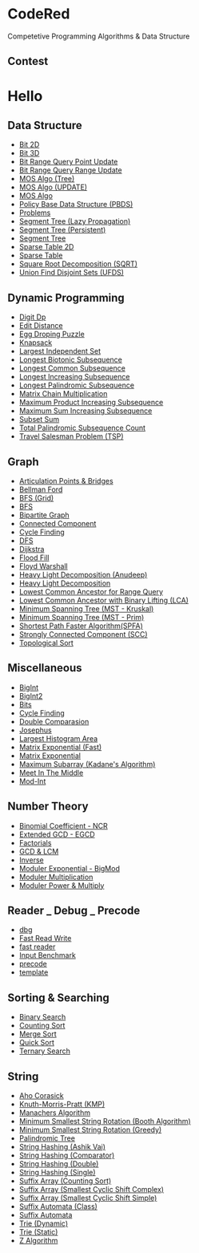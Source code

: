 # CodeRed
Competetive Programming Algorithms & Data Structure

## Contest
  # Hello

## Data Structure
- [Bit 2D](https://github.com/mdturin/CodeRed/blob/master/Data%20Structure/Bit%202D.cpp)
- [Bit 3D](https://github.com/mdturin/CodeRed/blob/master/Data%20Structure/Bit%203D.cpp)
- [Bit Range Query Point Update](https://github.com/mdturin/CodeRed/blob/master/Data%20Structure/Bit%20Range%20Query%20Point%20Update.cpp)
- [Bit Range Query Range Update](https://github.com/mdturin/CodeRed/blob/master/Data%20Structure/Bit%20Range%20Query%20Range%20Update.cpp)
- [MOS Algo (Tree)](https://github.com/mdturin/CodeRed/blob/master/Data%20Structure/MOS%20Algo%20(Tree).cpp)
- [MOS Algo (UPDATE)](https://github.com/mdturin/CodeRed/blob/master/Data%20Structure/MOS%20Algo%20(UPDATE).cpp)
- [MOS Algo](https://github.com/mdturin/CodeRed/blob/master/Data%20Structure/MOS%20Algo.cpp)
- [Policy Base Data Structure (PBDS)](https://github.com/mdturin/CodeRed/blob/master/Data%20Structure/Policy%20Base%20Data%20Structure%20(PBDS).cpp)
- [Problems](https://github.com/mdturin/CodeRed/blob/master/Data%20Structure/Problems.txt)
- [Segment Tree (Lazy Propagation)](https://github.com/mdturin/CodeRed/blob/master/Data%20Structure/Segment%20Tree%20(Lazy%20Propagation).cpp)
- [Segment Tree (Persistent)](https://github.com/mdturin/CodeRed/blob/master/Data%20Structure/Segment%20Tree%20(Persistent).cpp)
- [Segment Tree](https://github.com/mdturin/CodeRed/blob/master/Data%20Structure/Segment%20Tree.cpp)
- [Sparse Table 2D](https://github.com/mdturin/CodeRed/blob/master/Data%20Structure/Sparse%20Table%202D.cpp)
- [Sparse Table](https://github.com/mdturin/CodeRed/blob/master/Data%20Structure/Sparse%20Table.cpp)
- [Square Root Decomposition (SQRT)](https://github.com/mdturin/CodeRed/blob/master/Data%20Structure/Square%20Root%20Decomposition%20(SQRT).cpp)
- [Union Find Disjoint Sets (UFDS)](https://github.com/mdturin/CodeRed/blob/master/Data%20Structure/Union%20Find%20Disjoint%20Sets%20(UFDS).cpp)

## Dynamic Programming
- [Digit Dp](https://github.com/mdturin/CodeRed/blob/master/Dynamic%20Programming/Digit%20Dp.cpp)
- [Edit Distance](https://github.com/mdturin/CodeRed/blob/master/Dynamic%20Programming/Edit%20Distance.cpp)
- [Egg Droping Puzzle](https://github.com/mdturin/CodeRed/blob/master/Dynamic%20Programming/Egg%20Droping%20Puzzle.cpp)
- [Knapsack](https://github.com/mdturin/CodeRed/blob/master/Dynamic%20Programming/Knapsack.cpp)
- [Largest Independent Set](https://github.com/mdturin/CodeRed/blob/master/Dynamic%20Programming/Largest%20Independent%20Set.cpp)
- [Longest Biotonic Subsequence](https://github.com/mdturin/CodeRed/blob/master/Dynamic%20Programming/Longest%20Biotonic%20Subsequence.cpp)
- [Longest Common Subsequence](https://github.com/mdturin/CodeRed/blob/master/Dynamic%20Programming/Longest%20Common%20Subsequence.cpp)
- [Longest Increasing Subsequence](https://github.com/mdturin/CodeRed/blob/master/Dynamic%20Programming/Longest%20Increasing%20Subsequence.cpp)
- [Longest Palindromic Subsequence](https://github.com/mdturin/CodeRed/blob/master/Dynamic%20Programming/Longest%20Palindromic%20Subsequence.cpp)
- [Matrix Chain Multiplication](https://github.com/mdturin/CodeRed/blob/master/Dynamic%20Programming/Matrix%20Chain%20Multiplication.cpp)
- [Maximum Product Increasing Subsequence](https://github.com/mdturin/CodeRed/blob/master/Dynamic%20Programming/Maximum%20Product%20Increasing%20Subsequence.cpp)
- [Maximum Sum Increasing Subsequence](https://github.com/mdturin/CodeRed/blob/master/Dynamic%20Programming/Maximum%20Sum%20Increasing%20Subsequence.cpp)
- [Subset Sum](https://github.com/mdturin/CodeRed/blob/master/Dynamic%20Programming/Subset%20Sum.cpp)
- [Total Palindromic Subsequence Count](https://github.com/mdturin/CodeRed/blob/master/Dynamic%20Programming/Total%20Palindromic%20Subsequence%20Count.cpp)
- [Travel Salesman Problem (TSP)](https://github.com/mdturin/CodeRed/blob/master/Dynamic%20Programming/Travel%20Salesman%20Problem%20(TSP).cpp)

## Graph
- [Articulation Points & Bridges](https://github.com/mdturin/CodeRed/blob/master/Graph/Articulation%20Points%20&%20Bridges.cpp)
- [Bellman Ford](https://github.com/mdturin/CodeRed/blob/master/Graph/Bellman%20Ford.cpp)
- [BFS (Grid)](https://github.com/mdturin/CodeRed/blob/master/Graph/BFS%20(Grid).cpp)
- [BFS](https://github.com/mdturin/CodeRed/blob/master/Graph/BFS.cpp)
- [Bipartite Graph](https://github.com/mdturin/CodeRed/blob/master/Graph/Bipartite%20Graph.cpp)
- [Connected Component](https://github.com/mdturin/CodeRed/blob/master/Graph/Connected%20Component.cpp)
- [Cycle Finding](https://github.com/mdturin/CodeRed/blob/master/Graph/Cycle%20Finding.cpp)
- [DFS](https://github.com/mdturin/CodeRed/blob/master/Graph/DFS.cpp)
- [Dijkstra](https://github.com/mdturin/CodeRed/blob/master/Graph/Dijkstra.cpp)
- [Flood Fill](https://github.com/mdturin/CodeRed/blob/master/Graph/Flood%20Fill.cpp)
- [Floyd Warshall](https://github.com/mdturin/CodeRed/blob/master/Graph/Floyd%20Warshall.cpp)
- [Heavy Light Decomposition (Anudeep)](https://github.com/mdturin/CodeRed/blob/master/Graph/Heavy%20Light%20Decomposition%20(Anudeep).cpp)
- [Heavy Light Decomposition](https://github.com/mdturin/CodeRed/blob/master/Graph/Heavy%20Light%20Decomposition.cpp)
- [Lowest Common Ancestor for Range Query](https://github.com/mdturin/CodeRed/blob/master/Graph/Lowest%20Common%20Ancestor%20for%20Range%20Query.cpp)
- [Lowest Common Ancestor with Binary Lifting (LCA)](https://github.com/mdturin/CodeRed/blob/master/Graph/Lowest%20Common%20Ancestor%20with%20Binary%20Lifting%20(LCA).cpp)
- [Minimum Spanning Tree (MST - Kruskal)](https://github.com/mdturin/CodeRed/blob/master/Graph/Minimum%20Spanning%20Tree%20(MST%20-%20Kruskal).cpp)
- [Minimum Spanning Tree (MST - Prim)](https://github.com/mdturin/CodeRed/blob/master/Graph/Minimum%20Spanning%20Tree%20(MST%20-%20Prim).cpp)
- [Shortest Path Faster Algorithm(SPFA)](https://github.com/mdturin/CodeRed/blob/master/Graph/Shortest%20Path%20Faster%20Algorithm(SPFA).cpp)
- [Strongly Connected  Component (SCC)](https://github.com/mdturin/CodeRed/blob/master/Graph/Strongly%20Connected%20%20Component%20(SCC).cpp)
- [Topological Sort](https://github.com/mdturin/CodeRed/blob/master/Graph/Topological%20Sort.cpp)

## Miscellaneous
- [BigInt](https://github.com/mdturin/CodeRed/blob/master/Miscellaneous/BigInt.cpp)
- [BigInt2](https://github.com/mdturin/CodeRed/blob/master/Miscellaneous/BigInt2.cpp)
- [Bits](https://github.com/mdturin/CodeRed/blob/master/Miscellaneous/Bits.cpp)
- [Cycle Finding](https://github.com/mdturin/CodeRed/blob/master/Miscellaneous/Cycle%20Finding.cpp)
- [Double Comparasion](https://github.com/mdturin/CodeRed/blob/master/Miscellaneous/Double%20Comparasion.cpp)
- [Josephus](https://github.com/mdturin/CodeRed/blob/master/Miscellaneous/Josephus.cpp)
- [Largest Histogram Area](https://github.com/mdturin/CodeRed/blob/master/Miscellaneous/Largest%20Histogram%20Area.cpp)
- [Matrix Exponential (Fast)](https://github.com/mdturin/CodeRed/blob/master/Miscellaneous/Matrix%20Exponential%20(Fast).cpp)
- [Matrix Exponential](https://github.com/mdturin/CodeRed/blob/master/Miscellaneous/Matrix%20Exponential.cpp)
- [Maximum Subarray (Kadane's Algorithm)](https://github.com/mdturin/CodeRed/blob/master/Miscellaneous/Maximum%20Subarray%20(Kadane's%20Algorithm).cpp)
- [Meet In The Middle](https://github.com/mdturin/CodeRed/blob/master/Miscellaneous/Meet%20In%20The%20Middle.cpp)
- [Mod-Int](https://github.com/mdturin/CodeRed/blob/master/Miscellaneous/Mod-Int.cpp)

## Number Theory
- [Binomial Coefficient - NCR](https://github.com/mdturin/CodeRed/blob/master/Number%20Theory/Binomial%20Coefficient%20-%20NCR.cpp)
- [Extended GCD - EGCD](https://github.com/mdturin/CodeRed/blob/master/Number%20Theory/Extended%20GCD%20-%20EGCD.cpp)
- [Factorials](https://github.com/mdturin/CodeRed/blob/master/Number%20Theory/Factorials.cpp)
- [GCD & LCM](https://github.com/mdturin/CodeRed/blob/master/Number%20Theory/GCD%20&%20LCM.cpp)
- [Inverse](https://github.com/mdturin/CodeRed/blob/master/Number%20Theory/Inverse.cpp)
- [Moduler Exponential - BigMod](https://github.com/mdturin/CodeRed/blob/master/Number%20Theory/Moduler%20Exponential%20-%20BigMod.cpp)
- [Moduler Multiplication](https://github.com/mdturin/CodeRed/blob/master/Number%20Theory/Moduler%20Multiplication.cpp)
- [Moduler Power & Multiply](https://github.com/mdturin/CodeRed/blob/master/Number%20Theory/Moduler%20Power%20&%20Multiply.cpp)

## Reader _ Debug _ Precode
- [dbg](https://github.com/mdturin/CodeRed/blob/master/Reader%20_%20Debug%20_%20Precode/dbg.hpp)
- [Fast Read Write](https://github.com/mdturin/CodeRed/blob/master/Reader%20_%20Debug%20_%20Precode/Fast%20Read%20Write.cpp)
- [fast reader](https://github.com/mdturin/CodeRed/blob/master/Reader%20_%20Debug%20_%20Precode/fast%20reader.cpp)
- [Input Benchmark](https://github.com/mdturin/CodeRed/blob/master/Reader%20_%20Debug%20_%20Precode/Input%20Benchmark.cpp)
- [precode](https://github.com/mdturin/CodeRed/blob/master/Reader%20_%20Debug%20_%20Precode/precode.cpp)
- [template](https://github.com/mdturin/CodeRed/blob/master/Reader%20_%20Debug%20_%20Precode/template.cpp)

## Sorting & Searching
- [Binary Search](https://github.com/mdturin/CodeRed/blob/master/Sorting%20&%20Searching/Binary%20Search.cpp)
- [Counting Sort](https://github.com/mdturin/CodeRed/blob/master/Sorting%20&%20Searching/Counting%20Sort.cpp)
- [Merge Sort](https://github.com/mdturin/CodeRed/blob/master/Sorting%20&%20Searching/Merge%20Sort.cpp)
- [Quick Sort](https://github.com/mdturin/CodeRed/blob/master/Sorting%20&%20Searching/Quick%20Sort.cpp)
- [Ternary Search](https://github.com/mdturin/CodeRed/blob/master/Sorting%20&%20Searching/Ternary%20Search.cpp)

## String
- [Aho Corasick](https://github.com/mdturin/CodeRed/blob/master/String/Aho%20Corasick.cpp)
- [Knuth-Morris-Pratt (KMP)](https://github.com/mdturin/CodeRed/blob/master/String/Knuth-Morris-Pratt%20(KMP).cpp)
- [Manachers Algorithm](https://github.com/mdturin/CodeRed/blob/master/String/Manachers%20Algorithm.cpp)
- [Minimum Smallest String Rotation (Booth Algorithm)](https://github.com/mdturin/CodeRed/blob/master/String/Minimum%20Smallest%20String%20Rotation%20(Booth%20Algorithm).cpp)
- [Minimum Smallest String Rotation (Greedy)](https://github.com/mdturin/CodeRed/blob/master/String/Minimum%20Smallest%20String%20Rotation%20(Greedy).cpp)
- [Palindromic Tree](https://github.com/mdturin/CodeRed/blob/master/String/Palindromic%20Tree.cpp)
- [String Hashing (Ashik Vai)](https://github.com/mdturin/CodeRed/blob/master/String/String%20Hashing%20(Ashik%20Vai).cpp)
- [String Hashing (Comparator)](https://github.com/mdturin/CodeRed/blob/master/String/String%20Hashing%20(Comparator).cpp)
- [String Hashing (Double)](https://github.com/mdturin/CodeRed/blob/master/String/String%20Hashing%20(Double).cpp)
- [String Hashing (Single)](https://github.com/mdturin/CodeRed/blob/master/String/String%20Hashing%20(Single).cpp)
- [Suffix Array (Counting Sort)](https://github.com/mdturin/CodeRed/blob/master/String/Suffix%20Array%20(Counting%20Sort).cpp)
- [Suffix Array (Smallest Cyclic Shift Complex)](https://github.com/mdturin/CodeRed/blob/master/String/Suffix%20Array%20(Smallest%20Cyclic%20Shift%20Complex).cpp)
- [Suffix Array (Smallest Cyclic Shift Simple)](https://github.com/mdturin/CodeRed/blob/master/String/Suffix%20Array%20(Smallest%20Cyclic%20Shift%20Simple).cpp)
- [Suffix Automata (Class)](https://github.com/mdturin/CodeRed/blob/master/String/Suffix%20Automata%20(Class).cpp)
- [Suffix Automata](https://github.com/mdturin/CodeRed/blob/master/String/Suffix%20Automata.cpp)
- [Trie (Dynamic)](https://github.com/mdturin/CodeRed/blob/master/String/Trie%20(Dynamic).cpp)
- [Trie (Static)](https://github.com/mdturin/CodeRed/blob/master/String/Trie%20(Static).cpp)
- [Z Algorithm](https://github.com/mdturin/CodeRed/blob/master/String/Z%20Algorithm.cpp)
